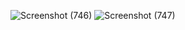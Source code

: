 ![Screenshot (746)](https://github.com/user-attachments/assets/ed673e35-c664-4989-893c-047b4e7f4133)
![Screenshot (747)](https://github.com/user-attachments/assets/95bc84d3-0967-4668-a1f5-bb87046c5f64)

